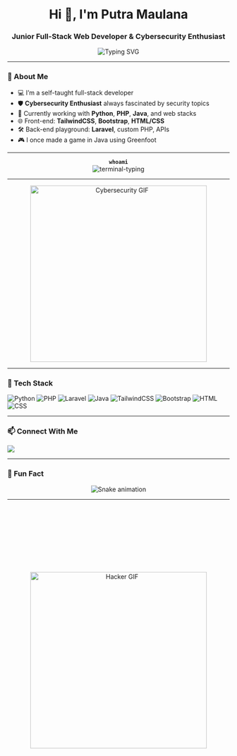 <h1 align="center">Hi 👋, I'm Putra Maulana</h1>
<h3 align="center">Junior Full-Stack Web Developer & Cybersecurity Enthusiast</h3>

<p align="center">
  <img src="https://readme-typing-svg.herokuapp.com?font=Orbitron&weight=600&size=22&pause=100&center=true&vCenter=true&width=440&lines=Code.+Debug.+Repeat.;Build+with+passion+%F0%9F%94%A5;Stay+curious%2C+stay+secure+%F0%9F%9A%80" alt="Typing SVG" />
</p>


---

### 🧠 About Me

- 💻 I’m a self-taught full-stack developer
- 🛡️ **Cybersecurity Enthusiast** always fascinated by security topics
- 🐍 Currently working with **Python**, **PHP**, **Java**, and web stacks
- 🌐 Front-end: **TailwindCSS**, **Bootstrap**, **HTML/CSS**
- 🛠️ Back-end playground: **Laravel**, custom PHP, APIs
- 🎮 I once made a game in Java using Greenfoot

---

<!-- Custom Whoami typing animation -->
<p align="center">
  <code><b>whoami</b></code><br>
  <img src="https://readme-typing-svg.herokuapp.com?font=Dancing+Script&weight=500&size=38&duration=2500&pause=100&color=36BCF7&vCenter=true&width=700&lines=Just+a+guy+who+loves+code+and+cybersec.;Building+stuff+with+vibes+and+passion.;Exploring+the+internet%2C+securely+%F0%9F%94%92" alt="terminal-typing" />
</p>



---

<!-- New Cybersecurity GIF -->
<p align="center">
  <img src="https://media.giphy.com/media/7kPpPSEeSMnSDvSrod/giphy.gif" alt="Cybersecurity GIF" width="400"/>
</p>

---

### 🔧 Tech Stack

![Python](https://img.shields.io/badge/-Python-3776AB?style=flat&logo=python&logoColor=white)
![PHP](https://img.shields.io/badge/-PHP-777BB4?style=flat&logo=php&logoColor=white)
![Laravel](https://img.shields.io/badge/-Laravel-E74430?style=flat&logo=laravel&logoColor=white)
![Java](https://img.shields.io/badge/-Java-007396?style=flat&logo=java&logoColor=white)
![TailwindCSS](https://img.shields.io/badge/-Tailwind-06B6D4?style=flat&logo=tailwindcss&logoColor=white)
![Bootstrap](https://img.shields.io/badge/-Bootstrap-7952B3?style=flat&logo=bootstrap&logoColor=white)
![HTML](https://img.shields.io/badge/-HTML5-E34F26?style=flat&logo=html5&logoColor=white)
![CSS](https://img.shields.io/badge/-CSS3-1572B6?style=flat&logo=css3&logoColor=white)

---

### 📫 Connect With Me

<p align="left">
  <a href="https://github.com/PutraMaulana77" target="_blank"><img src="https://img.shields.io/badge/GitHub-100000?style=for-the-badge&logo=github&logoColor=white"/></a>
</p>

---

### 💬 Fun Fact

<!-- Snake Game Repo View -->
<div align="center">
  <img src="https://profile-readme-generator.com/assets/snake.svg" alt="Snake animation" />
</div>

---

<br>
<br>
<br>
<br>

<br>
<br>
<br>
<br>

<!-- Cybersecurity GIFs (Optional) -->
<p align="center">
  <img src="https://media.giphy.com/media/xTiTnkS0wXzMC3aKPC/giphy.gif" alt="Hacker GIF" width="400"/>
</p>


<br>
<br>
<br>
<br>
